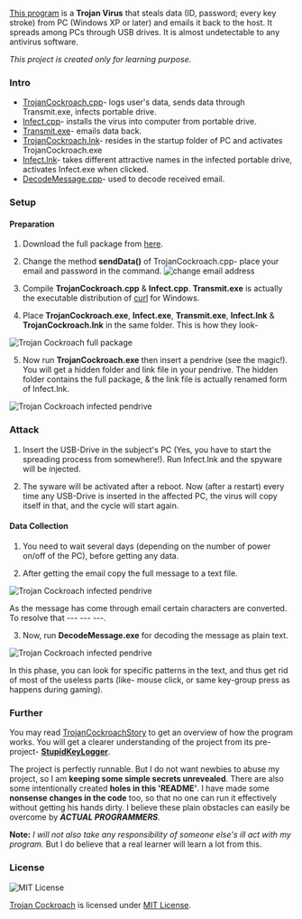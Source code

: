 
<a href="https://MinhasKamal.github.io/TrojanCockroach">This program</a> is a **Trojan Virus** that steals data (ID, password; every key stroke) from PC (Windows XP or later) and emails it back to the host. It spreads among PCs through USB drives. It is almost undetectable to any antivirus software.

*This project is created only for learning purpose.*

### Intro
- [TrojanCockroach.cpp](https://github.com/MinhasKamal/TrojanCockroach/blob/master/com/minhaskamal/trojanCockroach/TrojanCockroach.cpp)- logs user's data, sends data through Transmit.exe, infects portable drive.
- [Infect.cpp](https://github.com/MinhasKamal/TrojanCockroach/blob/master/com/minhaskamal/trojanCockroach/Infect.cpp)- installs the virus into computer from portable drive.
- [Transmit.exe](https://github.com/MinhasKamal/TrojanCockroach/blob/master/com/minhaskamal/trojanCockroach/Transmit.exe)-  emails data back.
- [TrojanCockroach.lnk](https://github.com/MinhasKamal/TrojanCockroach/blob/master/com/minhaskamal/trojanCockroach/TrojanCockroach.lnk)- resides in the startup folder of PC and activates TrojanCockroach.exe
- [Infect.lnk](https://github.com/MinhasKamal/TrojanCockroach/blob/master/com/minhaskamal/trojanCockroach/Infect.lnk)- takes different attractive names in the infected portable drive, activates Infect.exe when clicked.
- [DecodeMessage.cpp](https://github.com/MinhasKamal/TrojanCockroach/blob/master/com/minhaskamal/trojanCockroach/DecodeMessage.cpp)- used to decode received email.

### Setup
#### Preparation 
  
  1. Download the full package from [here](https://minhaskamal.github.io/DownGit/#/home?url=https://github.com/MinhasKamal/TrojanCockroach/tree/master/com/minhaskamal/trojanCockroach).
  
  2. Change the method **sendData()** of TrojanCockroach.cpp- place your email and password in the command.
   ![change email address](https://cloud.githubusercontent.com/assets/5456665/21505255/c5c3db2e-cc8f-11e6-834f-1312e566a7ed.png)
    
  3. Compile **TrojanCockroach.cpp** & **Infect.cpp**. **Transmit.exe** is actually the executable distribution of [curl](https://curl.haxx.se) for Windows.
  
  4. Place **TrojanCockroach.exe**, **Infect.exe**, **Transmit.exe**, **Infect.lnk** & **TrojanCockroach.lnk** in the same folder. This is how they look-
   
   ![Trojan Cockroach full package](https://cloud.githubusercontent.com/assets/5456665/21505256/c5c4a982-cc8f-11e6-9b12-147fa7630e0f.png)

  5. Now run **TrojanCockroach.exe** then insert a pendrive (see the magic!). You will get a hidden folder and link file in your pendrive. The hidden folder contains the full package, & the link file is actually renamed form of Infect.lnk.
   
   ![Trojan Cockroach infected pendrive](https://cloud.githubusercontent.com/assets/5456665/21505254/c5c0394c-cc8f-11e6-99be-16175b741c2a.PNG)
    
### Attack 
  
  1. Insert the USB-Drive in the subject's PC (Yes, you have to start the spreading process from somewhere!). Run Infect.lnk and the spyware will be injected.
  
  2. The syware will be activated after a reboot. Now (after a restart) every time any USB-Drive is inserted in the affected PC, the virus will copy itself in that, and the cycle will start again.

#### Data Collection 
  
  1. You need to wait several days (depending on the number of power on/off of the PC), before getting any data.
  
  2. After getting the email copy the full message to a text file.
   
   ![Trojan Cockroach infected pendrive](https://cloud.githubusercontent.com/assets/5456665/21505503/2687fcd6-cc92-11e6-8bad-885fc9f77a78.PNG)
   
   As the message has come through email certain characters are converted. To resolve that --- --- ---.
  
  3. Now, run **DecodeMessage.exe** for decoding the message as plain text.
   
   ![Trojan Cockroach infected pendrive](https://cloud.githubusercontent.com/assets/5456665/21505528/59e92b0e-cc92-11e6-90bf-a050ed920ee9.png)
   
   In this phase, you can look for specific patterns in the text, and thus get rid of most of the useless parts (like- mouse click, or same key-group press as happens during gaming). 

### Further 
You may read [TrojanCockroachStory](https://github.com/MinhasKamal/TrojanCockroach/blob/master/TrojanCockroachStory.md) to get an overview of how the program works. You will get a clearer understanding of the project from its pre-project- **[StupidKeyLogger](https://github.com/MinhasKamal/StupidKeyLogger)**.

The project is perfectly runnable. But I do not want newbies to abuse my project, so I am **keeping some simple secrets unrevealed**. There are also some intentionally created **holes in this 'README'**. I have made some **nonsense changes in the code** too, so that no one can run it effectively without getting his hands dirty. I believe these plain obstacles can easily be overcome by ***ACTUAL PROGRAMMERS***.

**Note:** *I will not also take any responsibility of someone else's ill act with my program.* But I do believe that a real learner will learn a lot from this.


### License
![MIT License](https://cloud.githubusercontent.com/assets/5456665/21516533/4dbcf646-cd03-11e6-9d97-de3acf6c42ae.png)

[Trojan Cockroach](https://github.com/MinhasKamal/TrojanCockroach) is licensed under <a rel="license" href="https://opensource.org/licenses/MIT">MIT License</a>.
